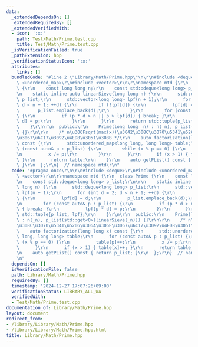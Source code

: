 ```yaml
---
data:
  _extendedDependsOn: []
  _extendedRequiredBy: []
  _extendedVerifiedWith:
  - icon: ':x:'
    path: Test/Math/Prime.test.cpp
    title: Test/Math/Prime.test.cpp
  _isVerificationFailed: true
  _pathExtension: hpp
  _verificationStatusIcon: ':x:'
  attributes:
    links: []
  bundledCode: "#line 2 \"Library/Math/Prime.hpp\"\n\r\n#include <deque>\r\n#include\
    \ <unordered_map>\r\n#include <vector>\r\n\r\nnamespace mtd {\r\n  class Prime\
    \ {\r\n    const long long n;\r\n    const std::deque<long long> p_list;\r\n\r\
    \n    static inline auto linearSieve(long long n) {\r\n      std::deque<long long>\
    \ p_list;\r\n      std::vector<long long> lpf(n + 1);\r\n      for (int d = 2;\
    \ d < n + 1; ++d) {\r\n        if (!lpf[d]) {\r\n          lpf[d] = d;\r\n   \
    \       p_list.emplace_back(d);\r\n        }\r\n        for (const auto& p : p_list)\
    \ {\r\n          if (p * d > n || p > lpf[d]) { break; }\r\n          lpf[p *\
    \ d] = p;\r\n        }\r\n      }\r\n      return std::tuple{p_list, lpf};\r\n\
    \    }\r\n\r\n  public:\r\n    Prime(long long _n) : n(_n), p_list(std::get<0>(linearSieve(_n)))\
    \ {}\r\n\r\n    /* n\u306Fsqrt(max(x))\u3042\u308C\u3070\u5341\u5206\u306A\u306E\
    \u3067\u6C17\u3092\u4ED8\u3051\u308B */\r\n    auto factorization(long long x)\
    \ const {\r\n      std::unordered_map<long long, long long> table;\r\n      for\
    \ (const auto& p : p_list) {\r\n        while (x % p == 0) {\r\n          table[p]++;\r\
    \n          x /= p;\r\n        }\r\n      }\r\n      if (x > 1) { table[x]++;\
    \ }\r\n      return table;\r\n    }\r\n    auto getPList() const { return p_list;\
    \ }\r\n  };\r\n}  // namespace mtd\r\n"
  code: "#pragma once\r\n\r\n#include <deque>\r\n#include <unordered_map>\r\n#include\
    \ <vector>\r\n\r\nnamespace mtd {\r\n  class Prime {\r\n    const long long n;\r\
    \n    const std::deque<long long> p_list;\r\n\r\n    static inline auto linearSieve(long\
    \ long n) {\r\n      std::deque<long long> p_list;\r\n      std::vector<long long>\
    \ lpf(n + 1);\r\n      for (int d = 2; d < n + 1; ++d) {\r\n        if (!lpf[d])\
    \ {\r\n          lpf[d] = d;\r\n          p_list.emplace_back(d);\r\n        }\r\
    \n        for (const auto& p : p_list) {\r\n          if (p * d > n || p > lpf[d])\
    \ { break; }\r\n          lpf[p * d] = p;\r\n        }\r\n      }\r\n      return\
    \ std::tuple{p_list, lpf};\r\n    }\r\n\r\n  public:\r\n    Prime(long long _n)\
    \ : n(_n), p_list(std::get<0>(linearSieve(_n))) {}\r\n\r\n    /* n\u306Fsqrt(max(x))\u3042\
    \u308C\u3070\u5341\u5206\u306A\u306E\u3067\u6C17\u3092\u4ED8\u3051\u308B */\r\n\
    \    auto factorization(long long x) const {\r\n      std::unordered_map<long\
    \ long, long long> table;\r\n      for (const auto& p : p_list) {\r\n        while\
    \ (x % p == 0) {\r\n          table[p]++;\r\n          x /= p;\r\n        }\r\n\
    \      }\r\n      if (x > 1) { table[x]++; }\r\n      return table;\r\n    }\r\
    \n    auto getPList() const { return p_list; }\r\n  };\r\n}  // namespace mtd\r\
    \n"
  dependsOn: []
  isVerificationFile: false
  path: Library/Math/Prime.hpp
  requiredBy: []
  timestamp: '2024-12-27 17:07:26+09:00'
  verificationStatus: LIBRARY_ALL_WA
  verifiedWith:
  - Test/Math/Prime.test.cpp
documentation_of: Library/Math/Prime.hpp
layout: document
redirect_from:
- /library/Library/Math/Prime.hpp
- /library/Library/Math/Prime.hpp.html
title: Library/Math/Prime.hpp
---
```

